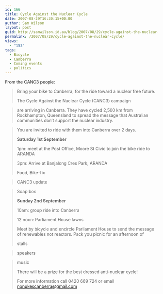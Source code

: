 ```yaml
---
id: 166
title: Cycle Against the Nuclear Cycle
date: 2007-08-29T16:30:15+00:00
author: Sam Wilson
layout: post
guid: http://samwilson.id.au/blog/2007/08/29/cycle-against-the-nuclear-cycle/
permalink: /2007/08/29/cycle-against-the-nuclear-cycle/
views:
  - "153"
tags:
  - Bicycle
  - Canberra
  - Coming events
  - politics
---
```

From the CANC3 people:

> Bring your bike to Canberra, for the ride toward a nuclear free future.
> 
> The Cycle Against the Nuclear Cycle (CANC3) campaign
  
> are arriving in Canberra. They have cycled 2,500 km from Rockhampton, Queensland to spread the message that Australian communities don&#8217;t support the nuclear industry.
  
> <!--more-->
> 
> 
  
> You are invited to ride with them into Canberra over 2 days.
> 
> **Saturday 1st September**
> 
> 1pm: meet at the Post Office, Moore St Civic to join the bike ride to ARANDA
> 
> 3pm: Arrive at Banjalong Cres Park, ARANDA
> 
> Food, Bike-fix
  
> CANC3 update
  
> Soap box
> 
> **Sunday 2nd September**
> 
> 10am: group ride into Canberra
> 
> 12 noon: Parliament House lawns
> 
> Meet by bicycle and encircle Parliament House to send the message of renewables not reactors. Pack you picnic for an afternoon of
> 
> stalls
  
> speakers
  
> music
> 
> There will be a prize for the best dressed anti-nuclear cycle!
> 
> For more information call 0420 669 724 or email <nonukescanberra@gmail.com>